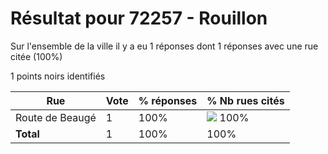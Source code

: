 # Résultat pour 72257 - Rouillon

Sur l'ensemble de la ville il y a eu 1 réponses dont 1 réponses avec une rue citée (100%)

1 points noirs identifiés

| Rue | Vote | % réponses | % Nb rues cités|
|-----|------|------------|----------------|
| Route de Beaugé | 1 | 100% | <img src="../../img/bar_100.gif" />&nbsp;100%|
| **Total** | 1 | 100% | 100%|
